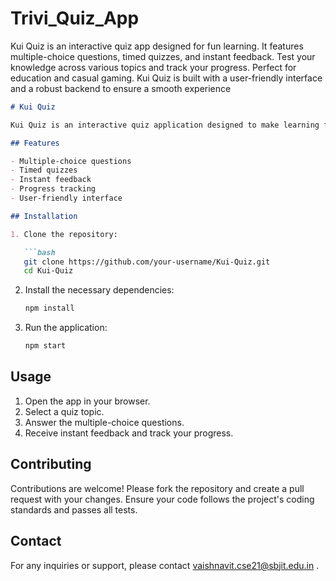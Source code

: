 # Trivi_Quiz_App
Kui Quiz is an interactive quiz app designed for fun learning. It features multiple-choice questions, timed quizzes, and instant feedback. Test your knowledge across various topics and track your progress. Perfect for education and casual gaming. Kui Quiz is built with a user-friendly interface and a robust backend to ensure a smooth experience

```markdown
# Kui Quiz

Kui Quiz is an interactive quiz application designed to make learning fun and engaging. Users can test their knowledge across various topics and track their progress. The app features multiple-choice questions, timed quizzes, and instant feedback. Ideal for both educational purposes and casual gaming, Kui Quiz is built with a user-friendly interface and a robust backend to ensure a smooth experience.

## Features

- Multiple-choice questions
- Timed quizzes
- Instant feedback
- Progress tracking
- User-friendly interface

## Installation

1. Clone the repository:

   ```bash
   git clone https://github.com/your-username/Kui-Quiz.git
   cd Kui-Quiz
   ```

2. Install the necessary dependencies:

   ```bash
   npm install
   ```

3. Run the application:

   ```bash
   npm start
   ```

## Usage

1. Open the app in your browser.
2. Select a quiz topic.
3. Answer the multiple-choice questions.
4. Receive instant feedback and track your progress.

## Contributing

Contributions are welcome! Please fork the repository and create a pull request with your changes. Ensure your code follows the project's coding standards and passes all tests.

## Contact

For any inquiries or support, please contact vaishnavit.cse21@sbjit.edu.in .
```


